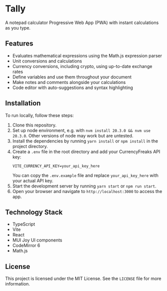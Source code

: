 # Tally

A notepad calculator Progressive Web App (PWA) with instant calculations as you type.

## Features

- Evaluates mathematical expressions using the Math.js expression parser
- Unit conversions and calculations
- Currency conversions, including crypto, using up-to-date exchange rates
- Define variables and use them throughout your document
- Make notes and comments alongside your calculations
- Code editor with auto-suggestions and syntax highlighting

## Installation

To run locally, follow these steps:

1. Clone this repository.
2. Set up node environment, e.g. with `nvm install 20.3.0 && nvm use 20.3.0`. Other versions of node may work but are untested.
3. Install the dependencies by running `yarn install` or `npm install` in the project directory.
4. Create a `.env` file in the root directory and add your CurrencyFreaks API key:
   ```
   VITE_CURRENCY_API_KEY=your_api_key_here
   ```
   You can copy the `.env.example` file and replace `your_api_key_here` with your actual API key.
5. Start the development server by running `yarn start` or `npm run start`.
5. Open your browser and navigate to `http://localhost:3000` to access the app.

## Technology Stack

- TypeScript
- Vite
- React
- MUI Joy UI components
- CodeMirror 6
- Math.js

## License

This project is licensed under the MIT License. See the `LICENSE` file for more information.
